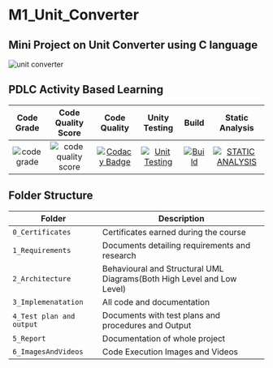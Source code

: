 # M1_Unit_Converter

## Mini Project on Unit Converter using C language

![unit converter](https://github.com/vinayvanka/M1_Unit_Converter_Util/blob/main/6_ImagesAndVideos/unit-converter-1.jpeg)



## PDLC Activity Based Learning


|Code Grade|Code Quality Score|Code Quality|Unity Testing|Build|Static Analysis|
|:--:|:--:|:--:|:--:|:--:|:--:|
![code grade](https://api.codiga.io/project/30943/status/svg)|![code quality score](https://api.codiga.io/project/30943/score/svg)|[![Codacy Badge](https://api.codacy.com/project/badge/Grade/ea45c94d14c6450a92cf74e1f3fd1cfe)](https://app.codacy.com/gh/vinayvanka/M1_Unit_Converter_Util?utm_source=github.com&utm_medium=referral&utm_content=vinayvanka/M1_Unit_Converter_Util&utm_campaign=Badge_Grade_Settings)|[![Unit Testing](https://github.com/vinayvanka/M1_Unit_Converter_Util/actions/workflows/unity.yml/badge.svg)](https://github.com/vinayvanka/M1_Unit_Converter_Util/actions/workflows/unity.yml)|[![Build](https://github.com/vinayvanka/M1_Unit_Converter_Util/actions/workflows/Build.yml/badge.svg)](https://github.com/vinayvanka/M1_Unit_Converter_Util/actions/workflows/Build.yml)|[![STATIC ANALYSIS](https://github.com/vinayvanka/M1_Unit_Converter_Util/actions/workflows/cppcheck.yml/badge.svg)](https://github.com/vinayvanka/M1_Unit_Converter_Util/actions/workflows/cppcheck.yml)|










## Folder Structure
Folder                   | Description
-------------------------| -----------------------------------------
`0_Certificates`         | Certificates earned during the course
`1_Requirements`         | Documents detailing requirements and research
`2_Architecture`         | Behavioural and Structural UML Diagrams(Both High Level and Low Level)
`3_Implemenatation `     | All code and documentation
`4_Test plan and output `| Documents with test plans and procedures and Output
`5_Report`               | Documentation of whole project
`6_ImagesAndVideos`      | Code Execution Images and Videos



